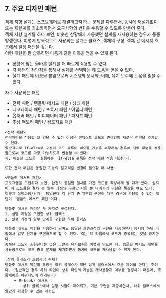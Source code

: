 ## 7. 주요 디자인 패턴
객체 지향 설계는 소프트웨어로 해결하고자 하는 문제를 다루면서, 동시에 재설계없이 또는 재설계를 최소화하면서 요구사항의 변화를 수용할 수 있도록 만들어 준다.  
객체 지향 설계를 하다 보면, 비슷한 상황에서 사용했던 설계를 재사용하는 경우가 종종 발생한다. 이렇게 반복적으로 사용되는 설계는 클래스, 객체의 구성, 객체 간 메시지 흐름에서 일정 패턴을 갖는다.  
이런 패턴을 잘 습득하면 다음과 같은 이득을 얻을 수 있게 된다.  
+ 상황에 맞는 올바른 설계를 더 빠르게 적용할 수 있다.
+ 각 패턴의 장단점을 통해서 설계를 선택하는 데 도움을 얻을 수 있다.
+ 설계 패턴에 이름을 붙임으로써 시스템의 문서화, 이해, 유지 보수에 도움을 얻을 수 있다.    

자주 사용되는 패턴
+ 전략 패턴  / 템플릿 메서드 패턴 / 상태 패턴
+ 데코레이터 패턴 / 프록시 패턴 / 어댑터 패턴
+ 옵저버 패턴 / 미디에이터 패턴 / 파사드 패턴
+ 추상 팩토리 패턴 / 컴포지트 패턴 

~~~
<전략 패턴>
전략패턴을 적용할 떄 얻을 수 있는 이점은 콘텍스트 코드의 변경없이 새로운 전략을 추가할 수 있다.  
일반적으로 if-else로 구성된 코드 블록이 비슷한 기능을 수행하는 경우에 전략 패턴을 적용함으로써 코드를 확장 가능하도록 변경할 수 있다.
즉, 비슷한 코드를  실행하는  if-else 블록은 전략 패턴 적용 대상이다.

또한 전략 패턴은 동일한 기능의 알고리즘 변경이 필요할 때 사용
~~~
~~~
<템플릿 메서드 패턴>
프로그램을 구현하다 보면, 완전히 동일한 절차를 가진 코드를 작성하게 될 때가 있다. 심지어 이 코드들은 절차 중 일부 과정의 구현만 다를 뿐 나머지의 구현은 똑같을 떄도 있다.  
이렇게 실행과정/단계는 동일한데 각 단계 중 일부의 구현이 다른 경우에 사용할 수 있는 패턴이 '템플릿 메서드 패턴'이다.

템플릿 메서드 패턴은 두 가지로 구성된다.
1. 실행 과정을 구현한 상위 클래스
2. 실행 과정의 일부 단계를 구현한 하위 클래스

템플릿 메서드 패턴을 사용하게 되며느 동일한 실행과정의 구현을 제공하면서 동시에 하위 타입에서 일부 단계를 구현하도록 할 수 있다. 이는 각 타입에서 코드가 중복되는 것을 방지한다.
중복된 코드가 출현한다는 것은 그만큼 유지보수를 어렵게 만드는 데, 템플릿 메서드 패턴을 사용함으로써 코드 중복 문제를 제거하면서 동시에 코드를 재사용할 수 있게 된다.

[상위 클래스가 흐럼제어 주체]
템플릿 메서드 페턴의 특징은 하위 클래스가 아닌 상위 클래스에서 흐름 제어를 한다는 것이다. (일반적인 경우 하위 타입이 상위 타입의 기능을 재사용할지 여부를 결정하기 때문에, 흐름제어를 하위타입이 하게된다)
    + 흑(hook) 메서드 :
        상위 클래스에서 실행 시점이 제어되고, 기본 구현을 제공하면서, 하위 클래스에서 알맞게 확장할 수 있는 메서드
~~~

